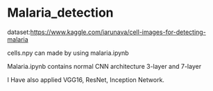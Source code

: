 # Malaria_detection

dataset:https://www.kaggle.com/iarunava/cell-images-for-detecting-malaria

cells.npy can made by using malaria.ipynb

Malaria.ipynb contains normal CNN architecture 3-layer and 7-layer

I Have also applied VGG16, ResNet, Inception Network.



